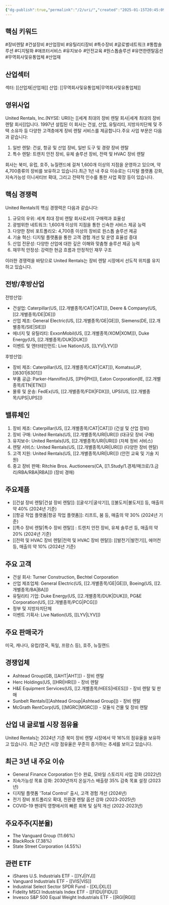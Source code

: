 ```yaml
---
{"dg-publish":true,"permalink":"/2/uri/","created":"2025-01-15T20:45:09.953+09:00","updated":"2025-07-29T21:37:05.336+09:00"}
---
```


## 핵심 키워드

#장비렌탈 #건설장비 #산업장비 #유틸리티장비 #특수장비 #글로벌네트워크 #통합솔루션 #디지털화  #애프터서비스 #유지보수 #안전교육 #원스톱솔루션 #유연한렌탈옵션 #무역회사및유통업체 #산업재 

## 산업섹터

섹터: [[산업재\|산업재]]
산업: [[무역회사및유통업체\|무역회사및유통업체]]

## 영위사업

United Rentals, Inc.(NYSE: URI)는 [[세계 최대의 장비 렌탈 회사\|세계 최대의 장비 렌탈 회사]]입니다. 1997년 설립된 이 회사는 건설, 산업, 유틸리티, 지방자치단체 및 주택 소유자 등 다양한 고객층에게 장비 렌탈 서비스를 제공합니다.주요 사업 부문은 다음과 같습니다:

1. 일반 렌탈: 건설, 항공 및 산업 장비, 일반 도구 및 경량 장비 렌탈
2. 특수 렌탈: 트렌치 안전 장비, 유체 솔루션 장비, 전력 및 HVAC 장비 렌탈

회사는 북미, 유럽, 호주, 뉴질랜드에 걸쳐 1,600개 이상의 지점을 운영하고 있으며, 약 4,700종류의 장비를 보유하고 있습니다.최근 1년 내 주요 이슈로는 디지털 플랫폼 강화, 지속가능성 이니셔티브 확대, 그리고 전략적 인수를 통한 사업 확장 등이 있습니다.

## 핵심 경쟁력

United Rentals의 핵심 경쟁력은 다음과 같습니다:

1. 규모의 우위: 세계 최대 장비 렌탈 회사로서의 구매력과 효율성
2. 광범위한 네트워크: 1,600개 이상의 지점을 통한 신속한 서비스 제공 능력
3. 다양한 장비 포트폴리오: 4,700종 이상의 장비로 원스톱 솔루션 제공
4. 기술 혁신: 디지털 플랫폼을 통한 고객 경험 개선 및 운영 효율성 증대
5. 산업 전문성: 다양한 산업에 대한 깊은 이해와 맞춤형 솔루션 제공 능력
6. 재무적 안정성: 강력한 현금 흐름과 안정적인 재무 구조

이러한 경쟁력을 바탕으로 United Rentals는 장비 렌탈 시장에서 선도적 위치를 유지하고 있습니다.

## 전방/후방산업

전방산업:

- 건설업: Caterpillar(US, [[2.개별종목/CAT\|CAT]]), Deere & Company(US, [[2.개별종목/DE\|DE]])
- 산업 제조: General Electric(US, [[2.개별종목/GE\|GE]]), Siemens(DE, [[2.개별종목/SIE\|SIE]])
- 에너지 및 유틸리티: ExxonMobil(US, [[2.개별종목/XOM\|XOM]]), Duke Energy(US, [[2.개별종목/DUK\|DUK]])
- 이벤트 및 엔터테인먼트: Live Nation(US, [[LYV\|LYV]])

후방산업:

- 장비 제조: Caterpillar(US, [[2.개별종목/CAT\|CAT]]), Komatsu(JP, [[6301\|6301]])
- 부품 공급: Parker-Hannifin(US, [[PH\|PH]]), Eaton Corporation(IE, [[2.개별종목/ETN\|ETN]])
- 물류 및 운송: FedEx(US, [[2.개별종목/FDX\|FDX]]), UPS(US, [[2.개별종목/UPS\|UPS]])

## 밸류체인

1. 장비 제조: Caterpillar(US, [[2.개별종목/CAT\|CAT]]) (건설 및 산업 장비)
2. 장비 구매: United Rentals(US, [[2.개별종목/URI\|URI]]) (대규모 장비 구매)
3. 유지보수: United Rentals(US, [[2.개별종목/URI\|URI]]) (자체 정비 서비스)
4. 렌탈 서비스: United Rentals(US, [[2.개별종목/URI\|URI]]) (다양한 장비 렌탈)
5. 고객 지원: United Rentals(US, [[2.개별종목/URI\|URI]]) (안전 교육 및 기술 지원)
6. 중고 장비 판매: Ritchie Bros. Auctioneers(CA, [[1.Study/1.경제/매크로/3.금리/RBA/RBA\|RBA]]) (장비 경매)

## 주요제품

- [[건설 장비 렌탈\|건설 장비 렌탈]]: [[굴삭기\|굴삭기]], [[불도저\|불도저]] 등, 매출의 약 40% (2024년 기준)
- [[항공 작업 플랫폼\|항공 작업 플랫폼]]: 리프트, 붐 등, 매출의 약 30% (2024년 기준)
- [[특수 장비 렌탈\|특수 장비 렌탈]] : 트렌치 안전 장비, 유체 솔루션 등, 매출의 약 20% (2024년 기준)
- [[전력 및 HVAC 장비 렌탈\|전력 및 HVAC 장비 렌탈]]: [[발전기\|발전기]], 에어컨 등, 매출의 약 10% (2024년 기준)

## 주요 고객

- 건설 회사: Turner Construction, Bechtel Corporation
- 산업 제조업체: General Electric(US, [[2.개별종목/GE\|GE]]), Boeing(US, [[2.개별종목/BA\|BA]])
- 유틸리티 기업: Duke Energy(US, [[2.개별종목/DUK\|DUK]]), PG&E Corporation(US, [[2.개별종목/PCG\|PCG]])
- 정부 및 지방자치단체
- 이벤트 기획사: Live Nation(US, [[LYV\|LYV]])

## 주요 판매국가

미국, 캐나다, 유럽(영국, 독일, 프랑스 등), 호주, 뉴질랜드

## 경쟁업체

- Ashtead Group(GB, [[AHT\|AHT]]) - 장비 렌탈
- Herc Holdings(US, [[HRI\|HRI]]) - 장비 렌탈
- H&E Equipment Services(US, [[2.개별종목/HEES\|HEES]]) - 장비 렌탈 및 판매
- Sunbelt Rentals([[Ashtead Group\|Ashtead Group]]) - 장비 렌탈
- McGrath RentCorp(US, [[MGRC\|MGRC]]) - 모듈식 건물 및 장비 렌탈

## 산업 내 글로벌 시장 점유율

United Rentals는 2024년 기준 북미 장비 렌탈 시장에서 약 16%의 점유율을 보유하고 있습니다. 최근 3년간 시장 점유율은 꾸준히 증가하는 추세를 보이고 있습니다.

## 최근 3년 내 주요 이슈

- General Finance Corporation 인수 완료, 모바일 스토리지 사업 강화 (2022년)
- 지속가능성 목표 강화: 2030년까지 온실가스 배출량 35% 감축 목표 설정 (2023년)
- 디지털 플랫폼 'Total Control' 출시, 고객 경험 개선 (2024년)
- 전기 장비 포트폴리오 확대, 친환경 렌탈 옵션 강화 (2023-2025년)
- COVID-19 팬데믹 영향에서의 빠른 회복 및 실적 개선 (2022-2023년)

## 주요주주(지분율)

- The Vanguard Group (11.66%)
- BlackRock (7.38%)
- State Street Corporation (4.55%)

## 관련 ETF

- iShares U.S. Industrials ETF - [[IYJ\|IYJ]]
- Vanguard Industrials ETF - [[VIS\|VIS]]
- Industrial Select Sector SPDR Fund - [[XLI\|XLI]]
- Fidelity MSCI Industrials Index ETF - [[FIDU\|FIDU]]
- Invesco S&P 500 Equal Weight Industrials ETF - [[RGI\|RGI]]
